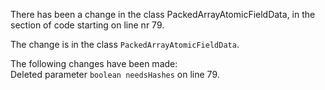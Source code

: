 There has been a change in the class PackedArrayAtomicFieldData, in the section of code starting on line nr 79.
  
The change is in the class ```PackedArrayAtomicFieldData```.
  
The following changes have been made:  
Deleted parameter ```boolean needsHashes``` on line 79.  

